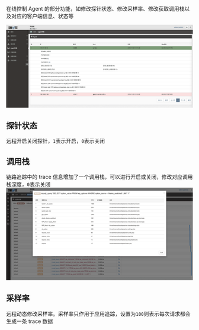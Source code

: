在线控制 Agent 的部分功能，如修改探针状态、修改采样率、修改获取调用栈以及对应的客户端信息、状态等

![](images/screenshot_1574762356921.png)

## 探针状态
远程开启关闭探针，`1`表示开启，`0`表示关闭

## 调用栈
链路追踪中的 trace 信息增加了一个调用栈，可以进行开启或关闭，修改对应调用栈深度，`0`表示关闭
![](images/screenshot_1576653038859.png)
## 采样率
远程动态修改采样率。采样率只作用于应用追踪，设置为`100`则表示每次请求都会生成一条 trace 数据